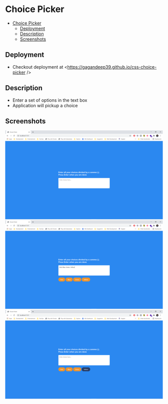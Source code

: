 # Choice Picker

- [Choice Picker](#choice-picker)
  - [Deployment](#deployment)
  - [Description](#description)
  - [Screenshots](#screenshots)

## Deployment

- Checkout deployment at <https://gagandeep39.github.io/css-choice-picker />

## Description

- Enter a set of options in the text box
- Application will pickup a choice

## Screenshots

![Screenshot 1](./assets/screenshot_1.png)
![Screenshot 2](./assets/screenshot_2.png)
![Screenshot 2](./assets/screenshot_3.png)
